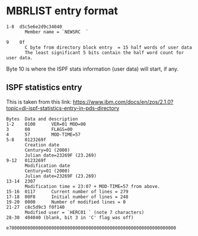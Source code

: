 # MBRLIST entry format

```
1-8  d5c5e6e2d9c34040
       Member name = `NEWSRC  `

9    0f
       C byte from directory block entry  = 15 half words of user data
       The least significant 5 bits contain the half word count for user data.
```

Byte 10 is where the ISPF stats information (user data) will start, if any.

## ISPF statistics entry

This is taken from this link: https://www.ibm.com/docs/en/zos/2.1.0?topic=di-ispf-statistics-entry-in-pds-directory

``` 
Bytes  Data and description
1-2    0100      VER=01 MOD=00 
3      00        FLAGS=00
4      57        MOD-TIME=57 
5-8    0123269f
       Creation date
       Century=01 (2000)
       Julian date=23269F (23.269)
9-12   0123269f
       Modification date
       Century=01 (2000)
       Julian date=23269F (23.269)
13-14  2307
       Modification time = 23:07 + MOD-TIME=57 from above.
15-16  0117      Current number of lines = 279
17-18  00F8      Initial number of lines = 248
19-20  0000      Number of modified lines = 0
21-27  c8c5d9c3 f0f140
       Modified user = `HERC01 ` (note 7 characters)
28-30  404040 (blank, bit 3 in 'C' flag was off)
       e700000000000000000000000000000000000000000000000000000000000000
```


